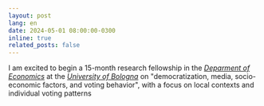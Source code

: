 ```yaml
---
layout: post
lang: en
date: 2024-05-01 08:00:00-0300
inline: true
related_posts: false
---
```


I am excited to begin a 15-month research fellowship in the <i>[Deparment of Economics](https://dse.unibo.it/en)</i> at the <i>[University of Bologna](https://www.unibo.it/en/homepage)</i> on "democratization, media, socio-economic factors, and voting behavior", with a focus on local contexts and individual voting patterns
